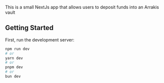 This is a small NextJs app that allows users to deposit funds into an Arrakis vault

## Getting Started

First, run the development server:

```bash
npm run dev
# or
yarn dev
# or
pnpm dev
# or
bun dev
```
